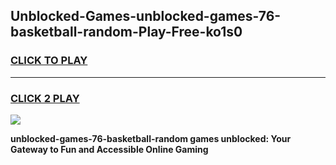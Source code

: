 
## Unblocked-Games-unblocked-games-76-basketball-random-Play-Free-ko1s0
<h3>
<a href="https://premium76.site?title=unblocked-games-76-basketball-random&ref=10A">CLICK TO PLAY</a></h3>
<hr>

<h3>
<a href="https://premium76.site?title=unblocked-games-76-basketball-random&ref=10A">CLICK 2 PLAY</a>
  
</h3>

<a href="https://premium76.site?title=unblocked-games-76-basketball-random&ref=10A"><img src="https://clearcache.store/games.png"></a>


**unblocked-games-76-basketball-random games unblocked: Your Gateway to Fun and Accessible Online Gaming**
